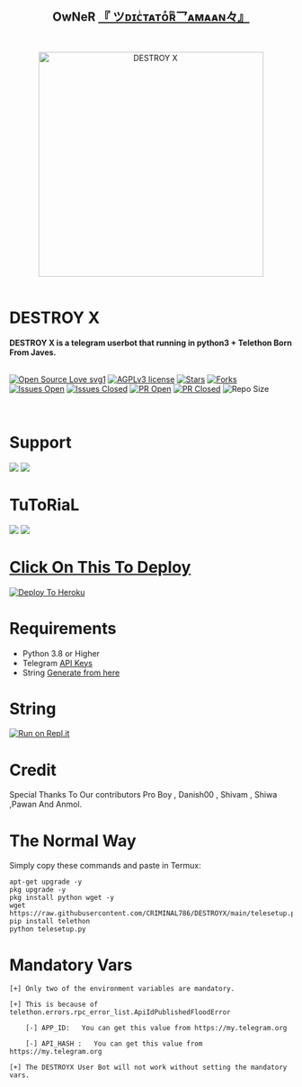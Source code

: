 <h2 align="center"><b>OwNeR <a href="https://telegram.dog/criminaL786">『 ツᴅɪᴄͥᴛᴀᴛᴏͣʀͫ乛ᴀᴍᴀᴀɴ々』</a></b></h2>
<br>
<p align="center">
   <a href="https://github.com/CRIMINAL786/DESTROYX"><img src="http://telegra.ph//file/a101841530c3507a6c210.jpg" alt="DESTROY X" width=400px></a>
   <br>
   <br>
</p>
<h1>DESTROY X</h1>
<b>DESTROY X is a telegram userbot that running in python3 + Telethon Born From Javes.</b>
<br>
<br>

[![Open Source Love svg1](https://badges.frapsoft.com/os/v1/open-source.png?v=103)]( https://github.com/CRIMINAL786/DESTROYX)
[![AGPLv3 license](https://img.shields.io/badge/License-AGPL%20v3-green.svg)]( https://github.com/CRIMINAL786/DESTROYX#copyright--license)
[![Stars](https://img.shields.io/github/stars/CRIMINAL786/DESTROYX?&style=flat-square)]( https://github.com/CRIMINAL786/DESTROYX/stargazers)
[![Forks](https://img.shields.io/github/forks/CRIMINAL786/DESTROYX?&style=flat-square)]( https://github.com/CRIMINAL786/DESTROYX/network/members)
[![Issues Open](https://img.shields.io/github/issues/CRIMINAL786/DESTROYX?&style=flat-square)]( https://github.com/CRIMINAL786/DESTROYX/issues)
[![Issues Closed](https://img.shields.io/github/issues-closed/CRIMINAL786/DESTROYX?&style=flat-square)]( https://github.com/CRIMINAL786/DESTROYX/issues?q=is:closed)
[![PR Open](https://img.shields.io/github/issues-pr/CRIMINAL786/DESTROYX?&style=flat-square)]( https://github.com/CRIMINAL786/DESTROYX/pulls)
[![PR Closed](https://img.shields.io/github/issues-pr-closed/CRIMINAL786/DESTROYX?&style=flat-square)]( https://github.com/CRIMINAL786/DESTROYX/pulls?q=is:closed)
![Repo Size](https://img.shields.io/github/repo-size/CRIMINAL786/DESTROYX?style=flat-square)

<br>




# Support

<a href="https://t.me/DESTROYXOFFICIAL"><img src="https://img.shields.io/badge/Join-Support%20Channel-red.svg?style=for-the-badge&logo=Telegram"></a>
<a href="https://t.me/DESTROYXSUPPORT"><img src="https://img.shields.io/badge/Join-Support%20Group-blue.svg?style=for-the-badge&logo=Telegram"></a>



# TuToRiaL

<a href="http://youtube.com/watch?v=aWnWbFGXp5U"><img src="https://img.shields.io/badge/How%20To%20Deploy-blue.svg?logo=Youtube"></a>
<a href="http://youtube.com/watch?v=aWnWbFGXp5U"><img src="https://img.shields.io/youtube/views/aWnWbFGXp5U?style=social">



# Click On This To Deploy

[![Deploy To Heroku](https://www.herokucdn.com/deploy/button.svg)](https://heroku.com/deploy?template=https://github.com/CRIMINAL786/DESTROYX-BACKUP)

# Requirements 
* Python 3.8 or Higher
* Telegram [API Keys](https://my.telegram.org/apps)
* String [Generate from here](https://repl.it/@Javes786/Javes-20-String-session#main.py)


# String

[![Run on Repl.it](https://repl.it/badge/github/STARKGANG/friday)](https://repl.it/@Javes786/Javes-20-String-session#main.py)


# Credit
Special Thanks To Our contributors Pro Boy , Danish00 , Shivam , Shiwa ,Pawan And Anmol.



# The Normal Way

Simply copy these commands and paste in Termux:
```apt-get update
apt-get upgrade -y
pkg upgrade -y
pkg install python wget -y
wget https://raw.githubusercontent.com/CRIMINAL786/DESTROYX/main/telesetup.py
pip install telethon
python telesetup.py
```



# Mandatory Vars
```
[+] Only two of the environment variables are mandatory.

[+] This is because of telethon.errors.rpc_error_list.ApiIdPublishedFloodError

    [-] APP_ID:   You can get this value from https://my.telegram.org
    
    [-] API_HASH :   You can get this value from https://my.telegram.org
    
[+] The DESTROYX User Bot will not work without setting the mandatory vars.
```















